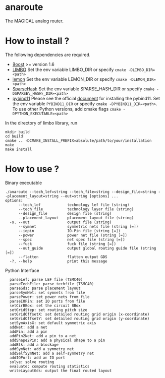 # anaroute

The MAGICAL analog router.

# How to install ?

The following dependencies are required.

 - [Boost](www.boost.org) >= version 1.6
 - [LIMBO](https://github.com/limbo018/Limbo) Set the env variable LIMBO\_DIR or specify `cmake -DLIMBO_DIR=<path>`
 - [lemon](https://lemon.cs.elte.hu) Set the env variable LEMON\_DIR or specify `cmake -DLEMON_DIR=<path>`
 - [SparseHash](https://github.com/sparsehash/sparsehash) Set the env variable SPARSE\_HASH\_DIR or specify `cmake -DSPARSE\_HASH\_DIR=<path>`
 - [pybind11](https://github.com/pybind/pybind11) Please see the official [document](http://pybind11.readthedocs.org/en/master) for installing the pybind11.
    Set the env variable `PYBIND11_DIR` or specify `cmake -DPYBIND11_DIR=<path>`.
    To use other Python versions, add cmake flags `cmake -DPYTHON_EXECUTABLE=<path>`
 
In the directory of limbo library, run
```
mkdir build
cd build
cmake .. -DCMAKE_INSTALL_PREFIX=absolute/path/to/your/installation
make
make install 
```

# How to use ?
Binary executable
```
./anaroute --tech_lef=string --tech_file=string --design_file=string --placement_layout=string --out=string [options] ...
options:
      --tech_lef            technology lef file (string)
      --tech_file           technology layer file (string)
      --design_file         design file (string)
      --placement_layout    placement layout file (string)
  -o, --out                 output file (string)
      --symnet              symmetric nets file (string [=])
      --iopin               IO-Pin file (string [=])
      --power               power net file (string [=])
      --spec                net spec file (string [=])
      --fuck                fuck file (string [=])
      --out_guide           output global routing guide file (string [=])
      --flatten             flatten output GDS
  -?, --help                print this message

```

Python Interface
```
  parseLef: parse LEF file (TSMC40)
  parseTechFile: parse techfile (TSMC40)
  parseGds: parse placement layout
  parseSymNet: set symnets from file
  parsePower: set power nets from file
  parseIOPin: set IO ports from file
  setCirBBox: set the circuit BBox 
  setGridStep: set routing pitch size
  setGridOffsetX: set detailed routing grid origin (x-coordinate)
  setGridOffsetY: set detailed routing grid origin (y-coordinate)
  setSymAxisX: set default symmetric axis
  addNet: add a net
  addPin: add a pin
  addPin2Net: add a pin to a net
  addShape2Pin: add a physical shape to a pin
  addBlk: add a blockage
  addSymNet: add a symmetry net
  addSelfSymNet: add a self-symmetry net
  addIOPort: add an IO port
  solve: solve routing
  evaluate: compute routing statistics
  writeLayoutGds: output the final routed layout
```
